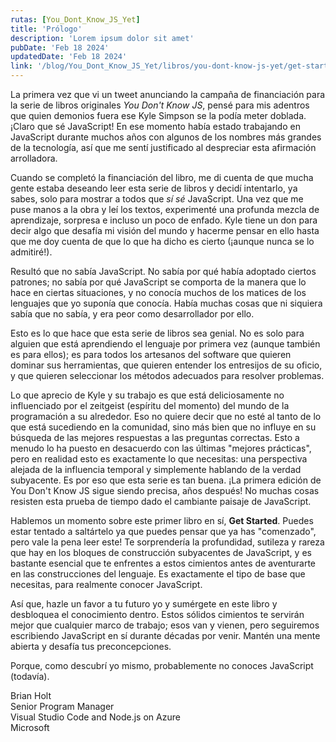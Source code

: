 ```yaml
---
rutas: [You_Dont_Know_JS_Yet]
title: 'Prólogo'
description: 'Lorem ipsum dolor sit amet'
pubDate: 'Feb 18 2024'
updatedDate: 'Feb 18 2024'
link: '/blog/You_Dont_Know_JS_Yet/libros/you-dont-know-js-yet/get-started/foreword'
---
```


La primera vez que vi un tweet anunciando la campaña de financiación para la serie de libros originales *You Don't Know JS*, pensé para mis adentros que quien demonios fuera ese Kyle Simpson se la podía meter doblada. ¡Claro que sé JavaScript! En ese momento había estado trabajando en JavaScript durante muchos años con algunos de los nombres más grandes de la tecnología, así que me sentí justificado al despreciar esta afirmación arrolladora.

Cuando se completó la financiación del libro, me di cuenta de que mucha gente estaba deseando leer esta serie de libros y decidí intentarlo, ya sabes, solo para mostrar a todos que *sí sé* JavaScript. Una vez que me puse manos a la obra y leí los textos, experimenté una profunda mezcla de aprendizaje, sorpresa e incluso un poco de enfado. Kyle tiene un don para decir algo que desafía mi visión del mundo y hacerme pensar en ello hasta que me doy cuenta de que lo que ha dicho es cierto (¡aunque nunca se lo admitiré!).

Resultó que no sabía JavaScript. No sabía por qué había adoptado ciertos patrones; no sabía por qué JavaScript se comporta de la manera que lo hace en ciertas situaciones, y no conocía muchos de los matices de los lenguajes que yo suponía que conocía. Había muchas cosas que ni siquiera sabía que no sabía, y era peor como desarrollador por ello.

Esto es lo que hace que esta serie de libros sea genial. No es solo para alguien que está aprendiendo el lenguaje por primera vez (aunque también es para ellos); es para todos los artesanos del software que quieren dominar sus herramientas, que quieren entender los entresijos de su oficio, y que quieren seleccionar los métodos adecuados para resolver problemas.

Lo que aprecio de Kyle y su trabajo es que está deliciosamente no influenciado por el zeitgeist (espíritu del momento) del mundo de la programación a su alrededor. Eso no quiere decir que no esté al tanto de lo que está sucediendo en la comunidad, sino más bien que no influye en su búsqueda de las mejores respuestas a las preguntas correctas. Esto a menudo lo ha puesto en desacuerdo con las últimas "mejores prácticas", pero en realidad esto es exactamente lo que necesitas: una perspectiva alejada de la influencia temporal y simplemente hablando de la verdad subyacente. Es por eso que esta serie es tan buena. ¡La primera edición de You Don't Know JS sigue siendo precisa, años después! No muchas cosas resisten esta prueba de tiempo dado el cambiante paisaje de JavaScript.

Hablemos un momento sobre este primer libro en sí, **Get Started**. Puedes estar tentado a saltártelo ya que puedes pensar que ya has "comenzado", pero vale la pena leer este! Te sorprendería la profundidad, sutileza y rareza que hay en los bloques de construcción subyacentes de JavaScript, y es bastante esencial que te enfrentes a estos cimientos antes de aventurarte en las construcciones del lenguaje. Es exactamente el tipo de base que necesitas, para realmente conocer JavaScript.

Así que, hazle un favor a tu futuro yo y sumérgete en este libro y desbloquea el conocimiento dentro. Estos sólidos cimientos te servirán mejor que cualquier marco de trabajo; esos van y vienen, pero seguiremos escribiendo JavaScript en sí durante décadas por venir. Mantén una mente abierta y desafía tus preconcepciones.

Porque, como descubrí yo mismo, probablemente no conoces JavaScript (todavía).

Brian Holt<br>
Senior Program Manager<br>
Visual Studio Code and Node.js on Azure<br>
Microsoft